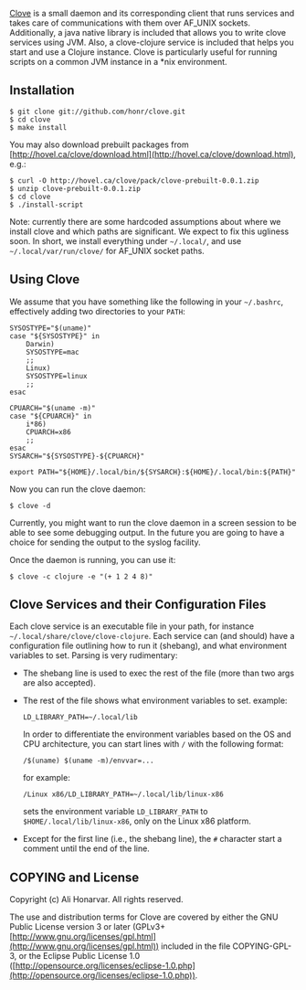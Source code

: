 [Clove](http://hovel.ca/clove) is a small daemon and its corresponding
client that runs services and takes care of communications with them
over AF_UNIX sockets.  Additionally, a java native library is included
that allows you to write clove services using JVM.  Also, a
clove-clojure service is included that helps you start and use a
Clojure instance.  Clove is particularly useful for running scripts on
a common JVM instance in a *nix environment.

Installation
------------

    $ git clone git://github.com/honr/clove.git
    $ cd clove
    $ make install

You may also download prebuilt packages from [http://hovel.ca/clove/download.html](http://hovel.ca/clove/download.html), e.g.:
    
    $ curl -O http://hovel.ca/clove/pack/clove-prebuilt-0.0.1.zip
    $ unzip clove-prebuilt-0.0.1.zip
    $ cd clove
    $ ./install-script

Note: currently there are some hardcoded assumptions about where we
install clove and which paths are significant.  We expect to fix this
ugliness soon.  In short, we install everything under `~/.local/`, and
use `~/.local/var/run/clove/` for AF_UNIX socket paths.

Using Clove
-----------

We assume that you have something like the following in your
`~/.bashrc`, effectively adding two directories to your `PATH`:

    SYSOSTYPE="$(uname)"
    case "${SYSOSTYPE}" in
        Darwin)
    	SYSOSTYPE=mac
    	;;
        Linux)
    	SYSOSTYPE=linux
    	;;
    esac
    
    CPUARCH="$(uname -m)"
    case "${CPUARCH}" in
        i*86)
    	CPUARCH=x86
    	;;
    esac
    SYSARCH="${SYSOSTYPE}-${CPUARCH}"
    
    export PATH="${HOME}/.local/bin/${SYSARCH}:${HOME}/.local/bin:${PATH}"

Now you can run the clove daemon:

    $ clove -d

Currently, you might want to run the clove daemon in a screen session
to be able to see some debugging output.  In the future you are going
to have a choice for sending the output to the syslog facility.

Once the daemon is running, you can use it:

    $ clove -c clojure -e "(+ 1 2 4 8)"

Clove Services and their Configuration Files
--------------------------------------------

Each clove service is an executable file in your path, for instance
`~/.local/share/clove/clove-clojure`. Each service can (and should)
have a configuration file outlining how to run it (shebang), and what
environment variables to set.  Parsing is very rudimentary:

* The shebang line is used to exec the rest of the file (more than two
  args are also accepted).
* The rest of the file shows what environment variables to set.
  example:

      LD_LIBRARY_PATH=~/.local/lib

  In order to differentiate the environment variables based on the OS
  and CPU architecture, you can start lines with `/` with the
  following format:

      /$(uname) $(uname -m)/envvar=...

  for example:

      /Linux x86/LD_LIBRARY_PATH=~/.local/lib/linux-x86

  sets the environment variable `LD_LIBRARY_PATH` to
  `$HOME/.local/lib/linux-x86`, only on the Linux x86 platform.

* Except for the first line (i.e., the shebang line), the `#`
  character start a comment until the end of the line.

COPYING and License
-------------------

Copyright (c) Ali Honarvar.  All rights reserved.

The use and distribution terms for Clove are covered by either
the GNU Public License version 3 or later
(GPLv3+ [http://www.gnu.org/licenses/gpl.html](http://www.gnu.org/licenses/gpl.html))
included in the file COPYING-GPL-3,
or 
the Eclipse Public License 1.0 
([http://opensource.org/licenses/eclipse-1.0.php](http://opensource.org/licenses/eclipse-1.0.php)).
